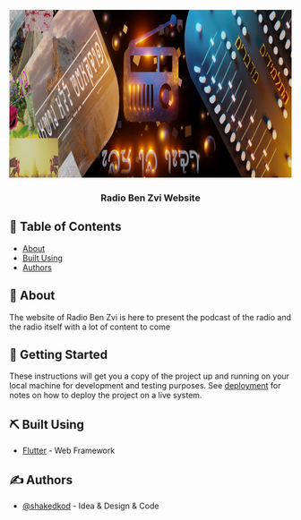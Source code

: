 <p align="center">
  <a href="https://RadioBenZvi.githu.io/" rel="noopener">
 <img height=300px src="https://raw.githubusercontent.com/RadioBenZvi/RadioBenZvi.github.io/main/assets/assets/images/home/banner.jpg" alt="WebsiteLogo"></a>
</p>

<h3 align="center">Radio Ben Zvi Website</h3>

## 📝 Table of Contents

- [About](#about)
- [Built Using](#built_using)
- [Authors](#authors)

## 🧐 About <a name = "about"></a>

The website of Radio Ben Zvi is here to present the podcast of the radio and the radio itself with a lot of content to come

## 🏁 Getting Started <a name = "getting_started"></a>

These instructions will get you a copy of the project up and running on your local machine for development and testing purposes. See [deployment](#deployment) for notes on how to deploy the project on a live system.


## ⛏️ Built Using <a name = "built_using"></a>

- [Flutter](https://flutter.dev) - Web Framework

## ✍️ Authors <a name = "authors"></a>

- [@shakedkod](https://github.com/ShakedKod) - Idea & Design & Code
